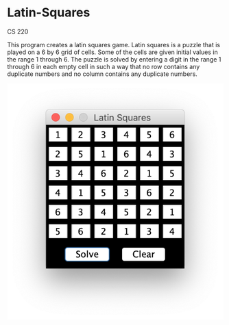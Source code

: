 # Latin-Squares
CS 220

This program creates a latin squares game. Latin squares is a puzzle that is played on a 6 by 6 grid of cells. Some of the cells are given
initial values in the range 1 through 6. The puzzle is solved by entering a digit in the range 1
through 6 in each empty cell in such a way that no row contains any duplicate numbers and no
column contains any duplicate numbers.

![Alt text](https://github.com/lor-ethan/Java-Courses/blob/master/CS%20220/Latin%20Squares/Latin%20Squares.png)
